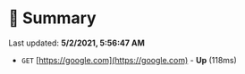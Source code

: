 # 📖 Summary
Last updated: **5/2/2021, 5:56:47 AM**

- `GET` [https://google.com](https://google.com) - **Up** (118ms)
